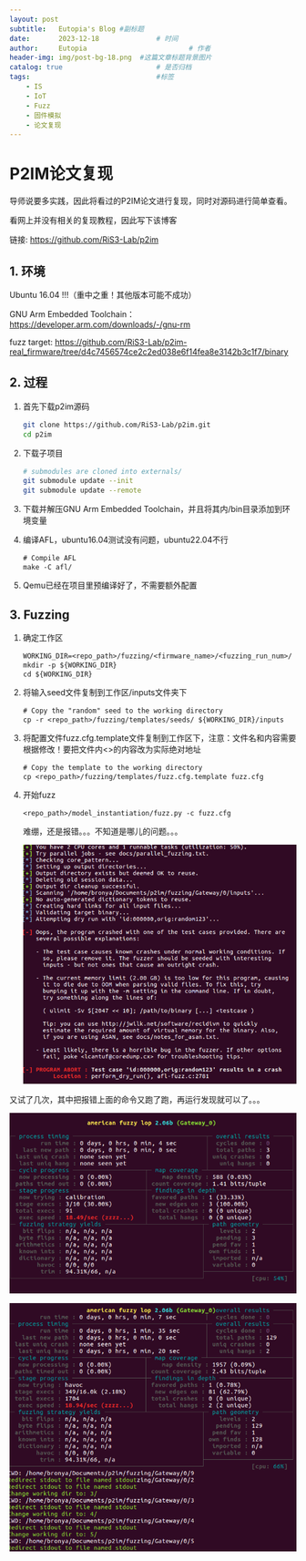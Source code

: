 ```yaml
---
layout: post
subtitle:   Eutopia's Blog #副标题
date:       2023-12-18 				# 时间
author:     Eutopia 						# 作者
header-img: img/post-bg-18.png 	#这篇文章标题背景图片
catalog: true 						# 是否归档
tags:								#标签
    - IS
    - IoT
    - Fuzz
    - 固件模拟
    - 论文复现
---
```


#  P2IM论文复现

导师说要多实践，因此将看过的P2IM论文进行复现，同时对源码进行简单查看。

看网上并没有相关的复现教程，因此写下该博客

链接: https://github.com/RiS3-Lab/p2im

## 1. 环境

Ubuntu 16.04 !!!（重中之重！其他版本可能不成功）

GNU Arm Embedded Toolchain：https://developer.arm.com/downloads/-/gnu-rm

fuzz target: https://github.com/RiS3-Lab/p2im-real_firmware/tree/d4c7456574ce2c2ed038e6f14fea8e3142b3c1f7/binary

## 2. 过程

1. 首先下载p2im源码

   ```sh
   git clone https://github.com/RiS3-Lab/p2im.git
   cd p2im
   ```

2. 下载子项目

   ```sh
   # submodules are cloned into externals/
   git submodule update --init
   git submodule update --remote
   ```

3. 下载并解压GNU Arm Embedded Toolchain，并且将其内/bin目录添加到环境变量

4. 编译AFL，ubuntu16.04测试没有问题，ubuntu22.04不行

   ```shell
   # Compile AFL
   make -C afl/
   ```

5. Qemu已经在项目里预编译好了，不需要额外配置

## 3. Fuzzing

1. 确定工作区

   ```shell
   WORKING_DIR=<repo_path>/fuzzing/<firmware_name>/<fuzzing_run_num>/
   mkdir -p ${WORKING_DIR}
   cd ${WORKING_DIR}
   ```

2. 将输入seed文件复制到工作区/inputs文件夹下

   ```shell
   # Copy the "random" seed to the working directory
   cp -r <repo_path>/fuzzing/templates/seeds/ ${WORKING_DIR}/inputs
   ```

3. 将配置文件fuzz.cfg.template文件复制到工作区下，注意：文件名和内容需要根据修改！要把文件内<>的内容改为实际绝对地址

   ```shell
   # Copy the template to the working directory
   cp <repo_path>/fuzzing/templates/fuzz.cfg.template fuzz.cfg
   ```

4. 开始fuzz

   ```shell
   <repo_path>/model_instantiation/fuzz.py -c fuzz.cfg
   ```

   难绷，还是报错。。。不知道是哪儿的问题。。。

   ![image-20231218185021864](/img/posts/2023-12-18-P2IM复现.assets/image-20231218185021864.png)

又试了几次，其中把报错上面的命令又跑了跑，再运行发现就可以了。。。

![image-20231218190107050](/img/posts/2023-12-18-P2IM复现.assets/image-20231218190107050.png)

![image-20231218190125898](/img/posts/2023-12-18-P2IM复现.assets/image-20231218190125898.png)